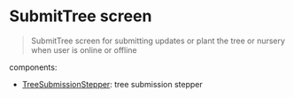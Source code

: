 # SubmitTree screen

> SubmitTree screen for submitting updates or plant the tree or nursery when user is online or offline

components:

- [TreeSubmissionStepper](../../components/TreeSubmissionStepper): tree submission stepper
